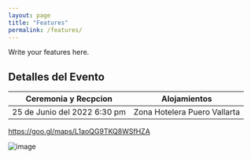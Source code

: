 ```yaml
---
layout: page
title: "Features"
permalink: /features/
---
```


Write your features here.
##  Detalles del Evento
| Ceremonia y Recpcion | Alojamientos |
| --- | --- |
|  25 de Junio del 2022 6:30 pm | Zona Hotelera Puero Vallarta |



https://goo.gl/maps/L1aoQG9TKQ8WSfHZA


![image](https://user-images.githubusercontent.com/99769712/165786318-4cd9adfe-34ff-4fb5-a008-22d8dd465359.png)



